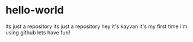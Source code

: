 # hello-world
its just a repository
its just a repository hey it's kayvan it's my first time i'm using github lets have fun!
 